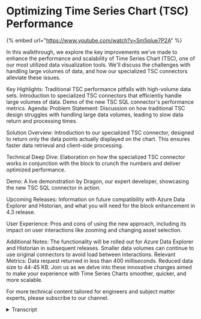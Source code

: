 # Optimizing Time Series Chart (TSC) Performance

{% embed url="https://www.youtube.com/watch?v=Sm5plue7P2A" %}

In this walkthrough, we explore the key improvements we've made to enhance the performance and scalability of Time Series Chart (TSC), one of our most utilized data visualization tools. We'll discuss the challenges with handling large volumes of data, and how our specialized TSC connectors alleviate these issues.

Key Highlights: Traditional TSC performance pitfalls with high-volume data sets. Introduction to specialized TSC connectors that efficiently handle large volumes of data. Demo of the new TSC SQL connector's performance metrics. Agenda: Problem Statement: Discussion on how traditional TSC design struggles with handling large data volumes, leading to slow data return and processing times.

Solution Overview: Introduction to our specialized TSC connector, designed to return only the data points actually displayed on the chart. This ensures faster data retrieval and client-side processing.

Technical Deep Dive: Elaboration on how the specialized TSC connector works in conjunction with the block to crunch the numbers and deliver optimized performance.

Demo: A live demonstration by Dragon, our expert developer, showcasing the new TSC SQL connector in action.

Upcoming Releases: Information on future compatibility with Azure Data Explorer and Historian, and what you will need for the block enhancement in 4.3 release.

User Experience: Pros and cons of using the new approach, including its impact on user interactions like zooming and changing asset selection.

Additional Notes: The functionality will be rolled out for Azure Data Explorer and Historian in subsequent releases. Smaller data volumes can continue to use original connectors to avoid load between interactions. Relevant Metrics: Data request returned in less than 400 milliseconds. Reduced data size to 44-45 KB. Join us as we delve into these innovative changes aimed to make your experience with Time Series Charts smoother, quicker, and more scalable.

For more technical content tailored for engineers and subject matter experts, please subscribe to our channel.

<details>

<summary>Transcript</summary>

application designers time series chart

or TSC is one of our most popular data

visualizations

however we found that performance is not

satisfactory with large volumes of data

and as you know this is usually the case

with time series data

all relevant data is returned to the

client for processing so that it doesn't

need to be refreshed

unless certain parameters are changed

but large volumes of data are slow to

return and slow to process on the client

\[Music]

we've made changes to the block itself

and released a specialized TSC connector

that only Returns the data points

displayed on that chart

the block sends the requested parameters

to the connector which retrieves the

data from the data source crunches the

numbers and sends back only the data

actually displayed

for example rather than sending 60 000

records for 180 buckets we're only

returning 180 records

this results in a fast and scalable user

experience

the disadvantage of this approach is

that it is repeated every time the chart

is interacted with such as zooming or

changing the asset selection

a CSC SQL connector is available now

and the functionality will be rolled out

for Azure data Explorer and historian

next

you will need the 4.3 release for The

Block enhancement and thereafter simply

load the new connectors as they are made

available

alternatively you can continue using the

original connectors for smaller data

volumes to avoid the load between

interactions

\[Music]

have a demo by Dragon another one of our

talented developers of the new connector

in action

we discovered doing a trial run through

that my audio is not going to play or

the audio of the video is not going to

play through from you so

this is my first run through with the

script so let's just see how that goes

when we play the video

this is the new TSC SQL connector

which pulling the selected fields that

we have for this time range

and this interval size

we can see that the request was

returning in less than 400 milliseconds

and the size is 44 45 kilobytes

if I open the request now we can see

that we have 179 records or buckets and

for each packet we have the selected

field with their corresponding Min and

Max values that are actually showing on

this one

now what we've said is if we move the

range it's going to send a new request

the same size in the same time

if we move the range

sorry if we increase or decrease the

interval size we should have double the

buckets

</details>
